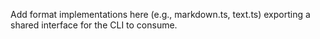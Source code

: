 Add format implementations here (e.g., markdown.ts, text.ts) exporting a shared interface for the CLI to consume.

